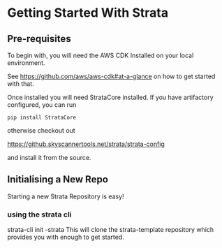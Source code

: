 # Getting Started With Strata
## Pre-requisites
To begin with, you will need the AWS CDK Installed on your local environment.

See https://github.com/aws/aws-cdk#at-a-glance on how to get started with that. 

Once installed you will need StrataCore installed. 
If you have artifactory configured, you can run

```
pip install StrataCore
```
 otherwise checkout out 
 
https://github.skyscannertools.net/strata/strata-config 

and install it from the source. 



## Initialising a New Repo

Starting a new Strata Repository is easy! 

### using the strata cli 

strata-cli init <repo-name>-strata
This will clone the strata-template repository which provides you with enough to get started. 

